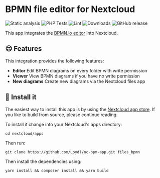 # BPMN file editor for Nextcloud

![Static analysis](https://github.com/Loydl/nc-bpm-app/workflows/Static%20analysis/badge.svg)
![PHP Tests](https://github.com/Loydl/nc-bpm-app/workflows/PHP%20Tests/badge.svg)
![Lint](https://github.com/Loydl/nc-bpm-app/workflows/Lint/badge.svg)
![Downloads](https://img.shields.io/github/downloads/Loydl/nc-bpm-app/total.svg)
![GitHub release](https://img.shields.io/github/release/Loydl/nc-bpm-app.svg)

This app integrates the [BPMN.io editor](https://bpmn.io) into Nextcloud.

## :heart_eyes: Features
This integration provides the following features:

* **Editor** Edit BPMN diagrams on every folder with write permission
* **Viewer** View BPMN diagrams if you have no write permission
* **New diagrams** Create new diagrams via the Nextcloud files app

## :rocket: Install it
The easiest way to install this app is by using the [Nextcloud app store](https://apps.nextcloud.com/apps/files_bpmn).
If you like to build from source, please continue reading.

To install it change into your Nextcloud's apps directory:

    cd nextcloud/apps

Then run:

    git clone https://github.com/Loydl/nc-bpm-app.git files_bpmn

Then install the dependencies using:

    yarn install && composer install && yarn build
